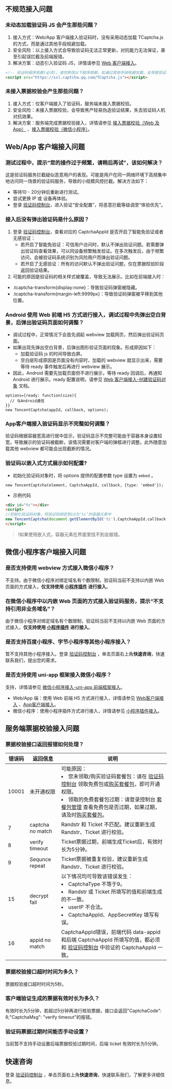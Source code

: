 ## 不规范接入问题

### 未动态加载验证码 JS 会产生那些问题？

1. 接入方式：Web/App 客户端接入验证码时，没有采用动态加载 TCaptcha.js 的方式，而是通过其他手段规避加载。
2. 安全风险：以上接入方式会导致验证码无法正常更新，对抗能力无法保证，甚至引起误拦截及前端报错。
3. 解决方案：动态引入验证码 JS，详情请参见  [Web 客户端接入](https://cloud.tencent.com/document/product/1110/36841)。

```html
<!-- 验证码程序依赖(必须)。请勿修改以下程序依赖，如通过其他手段规避加载，会导致验证码无法正常更新，对抗能力无法保证，甚至引起误拦截。 -->
<script src="https://ssl.captcha.qq.com/TCaptcha.js"></script> 
```

### 未接入票据校验会产生那些问题？

1. 接入方式：仅客户端接入了验证码，服务端未接入票据校验。
2. 安全风险：未接入票据校验，会导致黑产轻易伪造验证结果，失去验证码人机对抗效果。
3. 解决方案：服务端完成票据校验接入，详情请参见 [接入票据校验（Web 及 App）](https://cloud.tencent.com/document/product/1110/75489) 、[接入票据校验（微信小程序）](https://cloud.tencent.com/document/product/1110/75490)。

## Web/App 客户端接入问题

### 测试过程中，提示“您的操作过于频繁，请稍后再试”，该如何解决？
这是验证码服务拦截疑似恶意用户的表现。可能是用户在同一网络环境下高频集中地访问同一场景的验证码服务，导致的小规模风控拦截。解决方法如下：
- 等待10 - 20分钟后重新进行测试。
- 尝试更换 IP 或 设备再体验。
- 登录 [验证码控制台](https://console.cloud.tencent.com/captcha/graphical)，进入验证“安全配置”，将恶意拦截等级调至“体验优先”。

### 接入后没有弹出验证码是什么原因？
1. 登录 [验证码控制台]()，查看对应的 CaptchaAppId 是否开启了智能免验证或者无感验证：
   - 若开启了智能免验证：可信用户访问时，默认不弹出验证问题。若需要弹出验证码查看效果，可以同设备频繁触发验证。在多次触发后，由于频繁访问，会被验证码系统识别为风险用户而弹出验证问题。
   - 若开启了无感验证：所有的访问默认不弹出验证问题，仅在票据校验阶段返回验证结果。
2. 可能的原因是验证码的相关样式被覆盖，导致无法展示。比如在前端接入时：
  - .tcaptcha-transform{display:none}：导致验证码弹窗被隐藏。
  - .tcaptcha-transform{margin-left:9999px}：导致验证码弹窗被平移到其他位置。
 
### Android 使用 Web 前端 H5 方式进行接入，调试过程中先弹出空白背景，后弹出验证码页面如何调整？

- 调试过程中，正常情况下会首先调起 webview 加载网页，然后弹出验证码页面。
- 如果出现先弹出空白背景，后弹出图形验证页面的现象。形成原因如下：
  - 加载验证码 js 的时间导致白屏。
  - 空白层形成原因是页面没有内容时，加载的 webview 就显示出来，需要等待 ready 事件触发后再进行 webview 展示。
- 因此，Android 需要先加载页面但不进行展示，等待 ready 回调后，再通知 Android 进行展示。ready 配置说明，请参见 [Web 客户端接入-创建验证码对象](https://cloud.tencent.com/document/product/1110/36841) 文档。
```
options={ready: function(size){
  // 与Android通信
}}
new TencentCaptcha(appId, callback, options);
```

###  App客户端接入验证码显示不完整如何调整？
验证码根据容器宽高进行居中显示，验证码显示不完整可能由于容器本身设置较宽，导致展示的验证码被截断，该情况需要对客户端的弹框进行调整。此外随意加载其他 webview 都可能会出现截断的情况。


### 验证码以嵌入式方式展示如何配置?

- 初始化验证码对象时，将 options 提供的配置参数 type 设置为 `embed` 。
```
new TencentCaptcha(element, CaptchaAppId, callback, {type: 'embed'});
```

- 示例代码
```html
<div id="tc"></div>
<script>
//初始化验证码对象，将验证码绑定到id为‘tc’的容器元素中
new TencentCaptcha(document.getElementById('tc'),CaptchaAppId,callback,{type:'embed'}).show()
</script>
```
>!如果使用嵌入式，容器元素在界面里找不到会报错。

## 微信小程序客户端接入问题

### 是否支持使用 webview 方式接入微信小程序？

不支持。由于微信小程序对绑定域名有个数限制，验证码当前不支持以内嵌 Web 页面的方式接入，**仅支持使用 [小程序插件](https://cloud.tencent.com/document/product/1110/49319) 进行接入**。

### 在微信小程序中以内嵌 Web 页面的方式接入验证码服务，提示“不支持引用非业务域名”？

由于微信小程序对绑定域名有个数限制，验证码当前不支持以内嵌 Web 页面的方式接入，**仅支持使用 [小程序插件](https://cloud.tencent.com/document/product/1110/49319) 进行接入**。

### 是否支持百度小程序、字节小程序等其他小程序接入？

暂不支持其他小程序接入。登录 [验证码控制台](https://console.cloud.tencent.com/captcha/graphical) ，单击页面右上角**快速咨询**，快速联系我们，提出您的需求。

###  是否支持使用 uni-app 框架接入微信小程序？

支持，详情请参见 [微信小程序接入-uni-app 前端框架接入](https://cloud.tencent.com/document/product/1110/49319#uni-app-.E5.89.8D.E7.AB.AF.E6.A1.86.E6.9E.B6.E6.8E.A5.E5.85.A5)。
- Web/App 端：使用 Web 前端 H5 方式进行接入，详情请参见 [Web客户端接入](https://cloud.tencent.com/document/product/1110/36841) 、[App客户端接入](https://cloud.tencent.com/document/product/1110/49810)。
- 微信小程序：使用小程序插件方式进行接入，详情请参见 [小程序插件接入](https://cloud.tencent.com/document/product/1110/49319)。

## 服务端票据校验接入问题

### 票据校验接口返回报错如何处理？

| 错误码 | 返回信息 |说明 |
|---------|---------|--|
| 10001 | 未开通权限 | 可能原因：<li>您未领取/购买验证码套餐包：请在 [验证码控制台](https://console.cloud.tencent.com/captcha/graphical) 领取免费包或[购买套餐包](https://buy.cloud.tencent.com/captcha)，即可开通权限。</li><li>领取的免费套餐包过期：请登录控制台 [套餐包管理](https://console.cloud.tencent.com/captcha/graphical) 查看免费包是否过期，如果过期，请及时[购买套餐包](https://buy.cloud.tencent.com/captcha)。</li> |
|7|captcha no match|Randstr 和 Ticket 不匹配。建议重新生成 Randstr、Ticket 进行校验。|
|8|verify timeout|Ticket票据过期，前端生成Ticket后，有效时长为5分钟。|
|9|Sequnce repeat|Ticket票据被重复校验，建议重新生成 Randstr、Ticket 进行校验。|
|15|decrypt fail|以下情况均可导致该错误发生：<br><li>CaptchaType 不等于9。</li><li>Randstr 或 Ticket 所填写的值和前端生成的不一致。</li><li>userIP 不合法。</li><li>CaptchaAppId、AppSecretKey 填写有误。</li>|
|16|appid no match|CaptchaAppId错误，前端代码 data-appid 和后端 CaptchaAppId 所填写的值，都必须和 [验证码控制台](https://console.cloud.tencent.com/captcha/graphical) 中验证的 CaptchaAppId 一致。|

### 票据校验接口超时时间为多久？

票据校验接口超时时间为5秒。

### 客户端验证生成的票据有效时长为多久？

有效时长为5分钟，若超过5分钟再进行核验票据，接口会返回"CaptchaCode": 8;"CaptchaMsg": "verify timeout"的报错。

### 验证码票据过期时间能否手动设置？

当前暂不支持手动设置后端票据校验过期时间，后端 ticket 有效时长为5分钟。

## 快速咨询

登录 [验证码控制台](https://console.cloud.tencent.com/captcha/graphical) ，单击页面右上角**快速咨询**，快速联系我们，了解更多详细信息。
